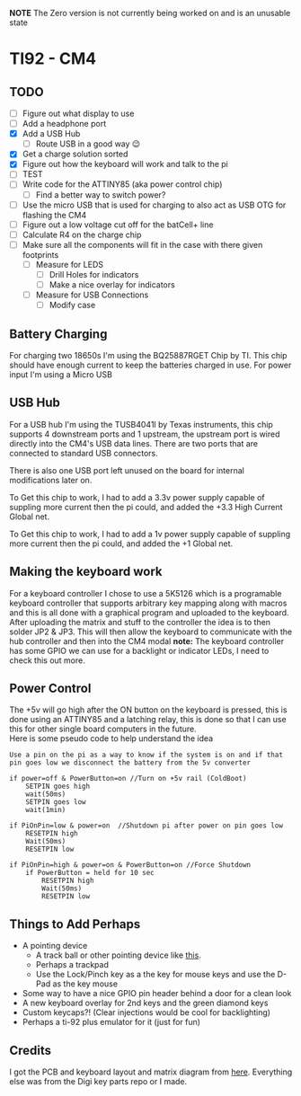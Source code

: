 
**NOTE**
The Zero version is not currently being worked on and is an unusable state

# TI92 - CM4

TODO
--------
- [ ] Figure out what display to use
- [ ] Add a headphone port
- [x] Add a USB Hub
	- [ ] Route USB in a good way :wink:
- [x] Get a charge solution sorted
- [x] Figure out how the keyboard will work and talk to the pi
- [ ] TEST
- [ ] Write code for the ATTINY85 (aka power control chip)
	- [ ] Find a better way to switch power?
 - [ ] Use the micro USB that is used for charging to also act as USB OTG for flashing the CM4
 - [ ] Figure out a low voltage cut off for the batCell+ line
 - [ ] Calculate R4 on the charge chip
 - [ ] Make sure all the components will fit in the case with there given footprints
	 - [ ] Measure for LEDS
		 - [ ] Drill Holes for indicators
		 - [ ] Make a nice overlay for indicators 
	 - [ ] Measure for USB Connections
		 - [ ] Modify case

Battery Charging
----------
For charging two 18650s I'm using the BQ25887RGET Chip by TI. This chip should have enough current to keep the batteries charged in use. For power input I'm using a Micro USB 

USB Hub
-----------
For a USB hub I'm using the TUSB4041l by Texas instruments, this chip supports 4 downstream ports and 1 upstream, the upstream port is wired directly into the CM4's USB data lines. There are two ports that are connected to standard USB connectors. 

There is also one USB port left unused on the board for internal modifications later on. 

To Get this chip to work, I had to add a 3.3v power supply capable of suppling more current then the pi could, and added the +3.3 High Current Global net. 

To Get this chip to work, I had to add a 1v power supply capable of suppling more current then the pi could, and added the +1 Global net.

Making the keyboard work
----------------------------------
For a keyboard controller I chose to use a 5K5126 which is a programable keyboard controller that supports arbitrary key mapping along with macros and this is all done with a graphical program and uploaded to the keyboard. 
After uploading the matrix and stuff to the controller the idea is to then solder JP2 & JP3. This will then allow the keyboard to communicate with the hub controller and then into the CM4 modal
**note:**  The keyboard controller has some GPIO we can use for a backlight or indicator LEDs, I need to check this out more. 


Power Control
--------
The +5v will go high after the ON button on the keyboard is pressed, this is done using an ATTINY85 and a latching relay, this is done so that I can use this for other single board computers in the future.  
Here is some pseudo code to help understand the idea
```
Use a pin on the pi as a way to know if the system is on and if that pin goes low we disconnect the battery from the 5v converter

if power=off & PowerButton=on //Turn on +5v rail (ColdBoot)
	SETPIN goes high
	wait(50ms)
	SETPIN goes low
	wait(1min)

if PiOnPin=low & power=on  //Shutdown pi after power on pin goes low
	RESETPIN high
	Wait(50ms)
	RESETPIN low

if PiOnPin=high & power=on & PowerButton=on //Force Shutdown 
	if PowerButton = held for 10 sec
		RESETPIN high
		Wait(50ms)
		RESETPIN low	
```


Things to Add Perhaps
---------------------------
- A pointing device
	- A track ball or other pointing device like [this](https://shop.pimoroni.com/products/trackball-breakout). 
	- Perhaps a trackpad
	- Use the Lock/Pinch key as a the key for mouse keys and use the D-Pad as the key mouse
- Some way to have a nice GPIO pin header behind a door for a clean look
- A new keyboard overlay for 2nd keys and the green diamond keys
- Custom keycaps?! (Clear injections would be cool for backlighting)
- Perhaps a ti-92 plus emulator for it (just for fun)

Credits
------
I got the PCB and keyboard layout and matrix diagram from [here](https://github.com/ccadic/TI92-revive). 
Everything else was from the Digi key parts repo or I made. 
